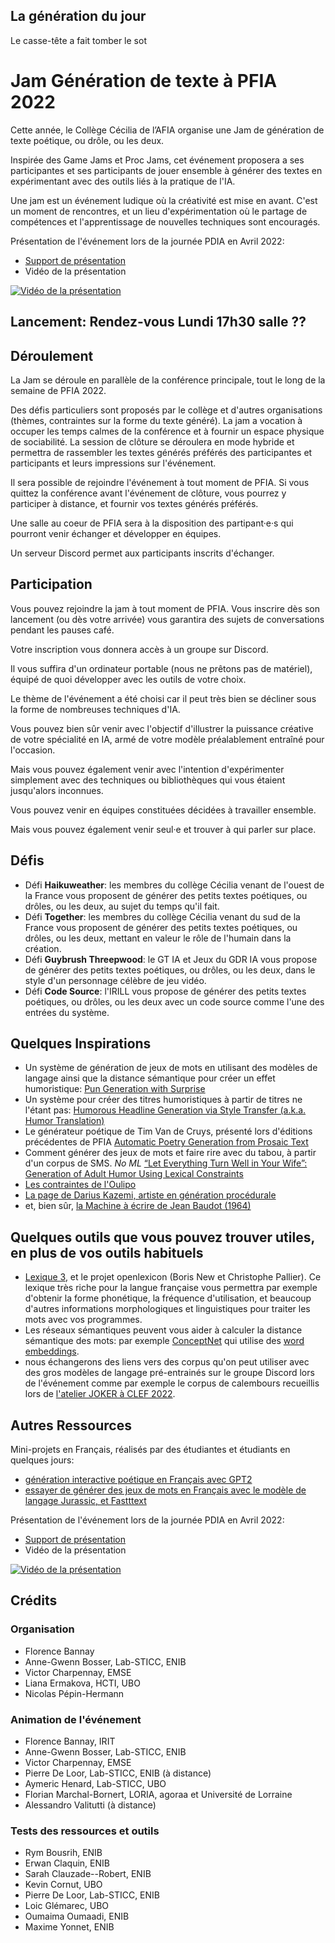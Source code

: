 ## La génération du jour
Le casse-tête a fait tomber le sot

# Jam Génération de texte à PFIA 2022

Cette année, le Collège Cécilia de l’AFIA organise une Jam de génération de texte poétique, ou drôle, ou les deux.

Inspirée des Game Jams et Proc Jams, cet événement proposera a ses participantes et ses participants de jouer ensemble à générer des textes en expérimentant avec des outils liés à la pratique de l'IA.

Une jam est un événement ludique où la créativité est mise en avant. C'est un moment de rencontres, et un lieu d'expérimentation où le partage de compétences et l'apprentissage de nouvelles techniques sont encouragés.

Présentation de l'événement lors de la journée PDIA en Avril 2022:
- [Support de présentation](https://github.com/cecilia-afia/cecilia-jam-pfia2022.github.io/blob/gh-pages/cecilia_pdia_diffuse.pdf)
- Vidéo de la présentation

[![Vidéo de la présentation](https://i9.ytimg.com/vi/R6xgWjrhDnc/mq1.jpg?sqp=CLiz0pUG&rs=AOn4CLAIEaG7RPikB8bjnU6wO_umyma7eg)](https://youtu.be/R6xgWjrhDnc "Vidéo de la présentation")


## Lancement: Rendez-vous Lundi 17h30 salle ??

## Déroulement
La Jam se déroule en parallèle de la conférence principale, tout le long de la semaine de PFIA 2022. 

Des défis particuliers sont proposés par le collège et d'autres organisations (thèmes, contraintes sur la forme du texte généré). La jam a vocation à occuper les temps calmes de la conférence et à fournir un espace physique de sociabilité. La session de clôture se déroulera en mode hybride et permettra de rassembler les textes générés préférés des participantes et participants et leurs impressions sur l'événement. 

Il sera possible de rejoindre l'événement à tout moment de PFIA. Si vous quittez la conférence avant l'événement de clôture, vous pourrez y participer à distance, et fournir vos textes générés préférés.

Une salle au coeur de PFIA sera à la disposition des partipant·e·s qui pourront venir échanger et développer en équipes. 

Un serveur Discord permet aux participants inscrits d'échanger.

## Participation
Vous pouvez rejoindre la jam à tout moment de PFIA. Vous inscrire dès son lancement (ou dès votre arrivée) vous garantira des sujets de conversations pendant les pauses café.

Votre inscription vous donnera accès à un groupe sur Discord.

Il vous suffira d'un ordinateur portable (nous ne prêtons pas de matériel), équipé de quoi développer avec les outils de votre choix.

Le thème de l'événement a été choisi car il peut très bien se décliner sous la forme de nombreuses techniques d'IA.

Vous pouvez bien sûr venir avec l'objectif d'illustrer la puissance créative de votre spécialité en IA, armé de votre modèle préalablement entraîné pour l'occasion. 

Mais vous pouvez également venir avec l'intention d'expérimenter simplement avec des techniques ou bibliothèques qui vous étaient jusqu'alors inconnues. 

Vous pouvez venir en équipes constituées décidées à travailler ensemble. 

Mais vous pouvez également venir seul·e et trouver à qui parler sur place.

## Défis
- Défi **Haikuweather**: les membres du collège Cécilia venant de l'ouest de la France vous proposent de générer des petits textes poétiques, ou drôles, ou les deux, au sujet du temps qu'il fait.
- Défi **Together**: les membres du collège Cécilia venant du sud de la France vous proposent de générer des petits textes poétiques, ou drôles, ou les deux, mettant en valeur le rôle de l'humain dans la création.
- Défi **Guybrush Threepwood**: le GT IA et Jeux du GDR IA vous propose de générer des petits textes poétiques, ou drôles, ou les deux, dans le style d'un personnage célèbre de jeu vidéo.
- Défi **Code Source**: l'IRILL vous  propose de générer des petits textes poétiques, ou drôles, ou les deux avec un code source comme l'une des entrées du système.

## Quelques Inspirations
- Un système de génération de jeux de mots en utilisant des modèles de langage ainsi que la distance sémantique pour créer un effet humoristique: [Pun Generation with Surprise](https://github.com/hhexiy/pungen)
- Un système pour créer des titres humoristiques à partir de titres ne l'étant pas: [Humorous Headline Generation via Style Transfer (a.k.a. Humor Translation)](https://github.com/orionw/humorTranslate)
- Le générateur poétique de Tim Van de Cruys, présenté lors d'éditions précédentes de PFIA [Automatic Poetry Generation from Prosaic Text](https://github.com/timvdc/poetry)
- Comment générer des jeux de mots et faire rire avec du tabou, à partir d'un corpus de SMS. *No ML* [“Let Everything Turn Well in Your Wife”: Generation of Adult Humor Using Lexical Constraints](https://aclanthology.org/P13-2044/)
- [Les contraintes de l'Oulipo](https://www.oulipo.net/fr/contraintes)
- [La page de Darius Kazemi, artiste en génération procédurale](https://tinysubversions.com/)
- et, bien sûr, [la Machine à écrire de Jean Baudot (1964)](https://archive.org/details/xfoml0001/page/n13/mode/2up)


## Quelques outils que vous pouvez trouver utiles, en plus de vos outils habituels
- [Lexique 3](http://www.lexique.org/), et le projet openlexicon (Boris New et Christophe Pallier). Ce lexique très riche pour la langue française vous permettra par exemple d'obtenir la forme phonétique, la fréquence d'utilisation, et beaucoup d'autres informations morphologiques et linguistiques pour traiter les mots avec vos programmes.
- Les réseaux sémantiques peuvent vous aider à calculer la distance sémantique des mots: par exemple [ConceptNet](https://conceptnet.io/) qui utilise des [word embeddings](https://github.com/commonsense/conceptnet-numberbatch).
- nous échangerons des liens vers des corpus qu'on peut utiliser avec des gros modèles de langage pré-entrainés sur le groupe Discord lors de l'événement comme par exemple le corpus de calembours recueillis lors de [l'atelier JOKER à CLEF 2022](https://www.joker-project.com/clef-2022/EN/project.html).

## Autres Ressources
Mini-projets en Français, réalisés par des étudiantes et étudiants en quelques jours:
- [génération interactive poétique en Français avec GPT2](https://git.enib.fr/deloor/poesygeneration/-/tree/pytorch)
- [essayer de générer des jeux de mots en Français avec le modèle de langage Jurassic, et Fastttext](https://gitlab.com/loicgle/computational-humor-pun-generation)

Présentation de l'événement lors de la journée PDIA en Avril 2022:
- [Support de présentation](https://github.com/cecilia-afia/cecilia-jam-pfia2022.github.io/blob/gh-pages/cecilia_pdia_diffuse.pdf)
- Vidéo de la présentation

[![Vidéo de la présentation](https://i9.ytimg.com/vi/R6xgWjrhDnc/mq1.jpg?sqp=CLiz0pUG&rs=AOn4CLAIEaG7RPikB8bjnU6wO_umyma7eg)](https://youtu.be/R6xgWjrhDnc "Vidéo de la présentation")

## Crédits

### Organisation
- Florence Bannay
- Anne-Gwenn Bosser, Lab-STICC, ENIB
- Victor Charpennay, EMSE
- Liana Ermakova, HCTI, UBO
- Nicolas Pépin-Hermann
### Animation de l'événement
- Florence Bannay, IRIT
- Anne-Gwenn Bosser, Lab-STICC, ENIB
- Victor Charpennay, EMSE
- Pierre De Loor, Lab-STICC, ENIB (à distance)
- Aymeric Henard, Lab-STICC, UBO
- Florian Marchal-Bornert, LORIA, agoraa et Université de Lorraine
- Alessandro Valitutti (à distance)
### Tests des ressources et outils
- Rym Bousrih, ENIB
- Erwan Claquin, ENIB
- Sarah Clauzade--Robert, ENIB
- Kevin Cornut, UBO
- Pierre De Loor, Lab-STICC, ENIB
- Loic Glémarec, UBO
- Oumaima Oumaadi, ENIB
- Maxime Yonnet, ENIB


